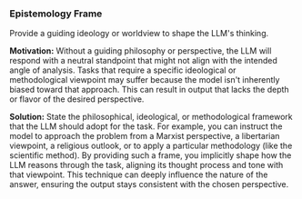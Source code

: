 ### Epistemology Frame
Provide a guiding ideology or worldview to shape the LLM's thinking.

**Motivation:** Without a guiding philosophy or perspective, the LLM will respond with a neutral standpoint that might not align with the intended angle of analysis. Tasks that require a specific ideological or methodological viewpoint may suffer because the model isn't inherently biased toward that approach. This can result in output that lacks the depth or flavor of the desired perspective.

**Solution:** State the philosophical, ideological, or methodological framework that the LLM should adopt for the task. For example, you can instruct the model to approach the problem from a Marxist perspective, a libertarian viewpoint, a religious outlook, or to apply a particular methodology (like the scientific method). By providing such a frame, you implicitly shape how the LLM reasons through the task, aligning its thought process and tone with that viewpoint. This technique can deeply influence the nature of the answer, ensuring the output stays consistent with the chosen perspective.

